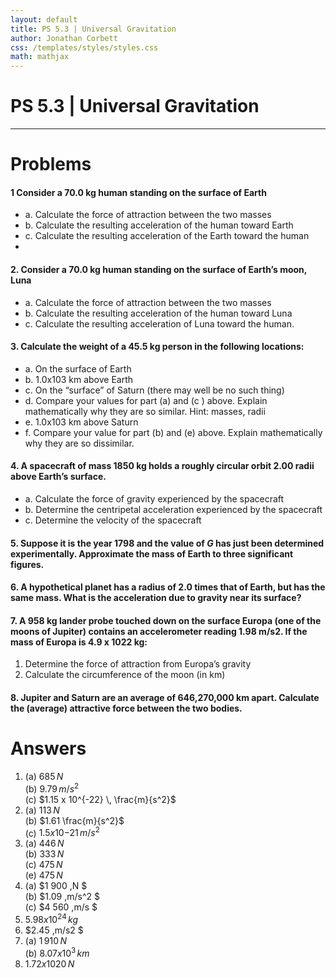 ```yaml
---
layout: default
title: PS 5.3 | Universal Gravitation
author: Jonathan Corbett
css: /templates/styles/styles.css
math: mathjax
---
```

# PS 5.3 | Universal Gravitation
---

# Problems

#### 1 Consider a 70.0 kg human standing on the surface of Earth  
   - a. Calculate the force of attraction between the two masses  
   - b. Calculate the resulting acceleration of the human toward Earth  
   - c. Calculate the resulting acceleration of the Earth toward the human  
   - 
#### 2. Consider a 70.0 kg human standing on the surface of Earth’s moon, Luna

   - a. Calculate the force of attraction between the two masses  
   - b. Calculate the resulting acceleration of the human toward Luna  
   - c. Calculate the resulting acceleration of Luna toward the human.  
 
#### 3. Calculate the weight of a 45.5 kg person in the following locations:  

   - a. On the surface of Earth  
   - b. 1.0x103 km above Earth  
   - c. On the “surface” of Saturn (there may well be no such thing)  
   - d. Compare your values for part (a) and (c ) above. Explain mathematically why they are so similar. Hint: masses, radii  
   - e. 1.0x103 km above Saturn  
   - f. Compare your value for part (b) and (e) above. Explain mathematically why they are so dissimilar.
    
#### 4. A spacecraft of mass 1850 kg holds a roughly circular orbit 2.00 radii above Earth’s surface.  

- a. Calculate the force of gravity experienced by the spacecraft  
- b. Determine the centripetal acceleration experienced by the spacecraft  
- c. Determine the velocity of the spacecraft  
   
#### 5. Suppose it is the year 1798 and the value of *G* has just been determined experimentally. Approximate the mass of Earth to three significant figures.  

#### 6.  A hypothetical planet has a radius of 2.0 times that of Earth, but has the same mass. What is the acceleration due to gravity near its surface?  

#### 7. A 958 kg lander probe touched down on the surface Europa (one of the moons of Jupiter) contains an accelerometer reading 1.98 m/s2. If the mass of Europa is 4.9 x 1022 kg: 

   1. Determine the force of attraction from Europa’s gravity  
   2. Calculate the circumference of the moon (in km)  
   
#### 8. Jupiter and Saturn are an average of 646,270,000 km apart. Calculate the (average) attractive force between the two bodies.



# Answers

1. (a) $685 \,N$ <br>
   (b) $9.79 \,m/s^2$<br>
   (c) $1.15 x 10^{-22} \, \frac{m}{s^2}$  
2. (a) $113 \,N$  
   (b) $1.61 \frac{m}{s^2}$  
   (c) $1.5 x 10{-21} \,m/s^2$   
3. (a) $446 \,N$  
   (b) $333 \,N$  
   (c) $475 \,N$  
   (e) $475 \,N$ 
4. (a) $1 900 \,N $<br>
   (b) $1.09 \,m/s^2 $ <br>
   (c) $4 560 \,m/s $ 
5.  $5.98 x 10^{24} \,kg$  
6.  $2.45 \,m/s2 $ 
7. (a) $1\,910 \, N$<br> 
   (b) $8.07 x 10^3 \,km$ 
8. $1.72 x 1020 \, N$
